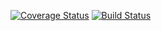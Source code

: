 [![Coverage Status](https://coveralls.io/repos/github/charlieoduk/Bucketlist/badge.svg)](https://coveralls.io/github/charlieoduk/Bucketlist)
[![Build Status](https://travis-ci.org/charlieoduk/Bucketlist.svg?branch=develop)](https://travis-ci.org/charlieoduk/Bucketlist)
